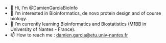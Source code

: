 - 👋 Hi, I’m @DamienGarciaBioInfo
- 👀 I’m interested in Bioinformatics, de novo protein design and of course biology.
- 🌱 I’m currently learning Bioinformatics and Biostatistics (M1BB in University of Nantes - France).
- 📫 How to reach me : damien.garcia@etu.univ-nantes.fr

